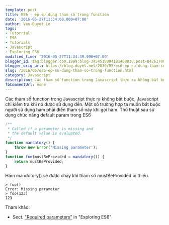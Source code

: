 ```yaml
---
template: post
title: ES6 - ép sử dụng tham số trong function
date: '2016-05-27T11:34:00.000+07:00'
author: Van-Duyet Le
tags:
- Tutorrial
- ES6
- Tutorials
- Javascript
- Exploring ES6
modified_time: '2016-05-27T11:34:39.996+07:00'
blogger_id: tag:blogger.com,1999:blog-3454518094181460838.post-8426370080109005400
blogger_orig_url: https://blog.duyet.net/2016/05/es6-ep-su-dung-tham-so-trong-function.html
slug: /2016/05/es6-ep-su-dung-tham-so-trong-function.html
category: Javascript
description: Các tham số function trong Javascript thực ra không bắt buộc, Javascript chỉ kiểm tra khi nó được sử dụng đến. Một số trường hợp ta muốn bắt buộc người sử dụng hàm phải điền tham số này khi gọi hàm. Thủ thuật sau sử dụng chức năng default param trong ES6
fbCommentUrl: none
---
```


Các tham số function trong Javascript thực ra không bắt buộc, Javascript chỉ kiểm tra khi nó được sử dụng đến. Một số trường hợp ta muốn bắt buộc người sử dụng hàm phải điền tham số này khi gọi hàm. Thủ thuật sau sử dụng chức năng default param trong ES6

```js
/**
 * Called if a parameter is missing and
 * the default value is evaluated.
 */
function mandatory() {
    throw new Error('Missing parameter');
}
function foo(mustBeProvided = mandatory()) {
    return mustBeProvided;
}
```

Hàm mandotory() sẽ được chạy khi tham số mustBeProvided bị thiếu.

```
> foo()
Error: Missing parameter
> foo(123)
123
```

Tham khảo:

- Sect. ["Required parameters"](http://exploringjs.com/es6/ch_parameter-handling.html#_required-parameters) in "Exploring ES6"
